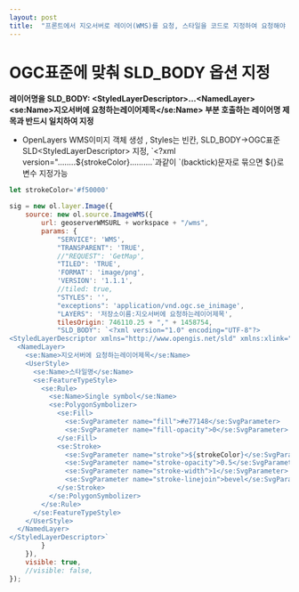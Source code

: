 ```yaml
---
layout: post
title:  "프론트에서 지오서버로 레이어(WMS)를 요청, 스타일을 코드로 지정하여 요청해야 하는 상황"
---
```


# OGC표준에 맞춰 SLD_BODY 옵션 지정

**레이어명을 SLD_BODY: \<StyledLayerDescriptor\>...\<NamedLayer\>\<se:Name\>지오서버에 요청하는레이어제목</se:Name> 부분 호출하는 레이어명 제목과 반드시 일치하여 지정**

- OpenLayers WMS이미지 객체 생성 , Styles는 빈칸, SLD_BODY->OGC표준 SLD\<StyledLayerDescriptor\> 지정, \`<?xml version="........${strokeColor}..........\`과같이 `(backtick)문자로 묶으면 ${}로 변수 지정가능
  
```javascript
let strokeColor='#f50000'

sig = new ol.layer.Image({
	source: new ol.source.ImageWMS({
		url: geoserverWMSURL + workspace + "/wms",
		params: {
			"SERVICE": 'WMS',
			"TRANSPARENT": 'TRUE',
			//"REQUEST": 'GetMap',
			"TILED": 'TRUE',
			'FORMAT': 'image/png',
			'VERSION': '1.1.1',
			//tiled: true,
			"STYLES": '',
			"exceptions": 'application/vnd.ogc.se_inimage',
			"LAYERS": '저장소이름:지오서버에 요청하는레이어제목',
			tilesOrigin: 746110.25 + "," + 1458754,
			"SLD_BODY": `<?xml version="1.0" encoding="UTF-8"?>
<StyledLayerDescriptor xmlns="http://www.opengis.net/sld" xmlns:xlink="http://www.w3.org/1999/xlink" xmlns:ogc="http://www.opengis.net/ogc" xsi:schemaLocation="http://www.opengis.net/sld http://schemas.opengis.net/sld/1.1.0/StyledLayerDescriptor.xsd" version="1.1.0" xmlns:se="http://www.opengis.net/se" xmlns:xsi="http://www.w3.org/2001/XMLSchema-instance">
  <NamedLayer>
    <se:Name>지오서버에 요청하는레이어제목</se:Name>
    <UserStyle>
      <se:Name>스타일명</se:Name>
      <se:FeatureTypeStyle>
        <se:Rule>
          <se:Name>Single symbol</se:Name>
          <se:PolygonSymbolizer>
            <se:Fill>
              <se:SvgParameter name="fill">#e77148</se:SvgParameter>
              <se:SvgParameter name="fill-opacity">0</se:SvgParameter>
            </se:Fill>
            <se:Stroke>
              <se:SvgParameter name="stroke">${strokeColor}</se:SvgParameter>
              <se:SvgParameter name="stroke-opacity">0.5</se:SvgParameter>
              <se:SvgParameter name="stroke-width">1</se:SvgParameter>
              <se:SvgParameter name="stroke-linejoin">bevel</se:SvgParameter>
            </se:Stroke>
          </se:PolygonSymbolizer>
        </se:Rule>
      </se:FeatureTypeStyle>
    </UserStyle>
  </NamedLayer>
</StyledLayerDescriptor>`
		}
	}),
	visible: true,
	//visible: false,
});

```
